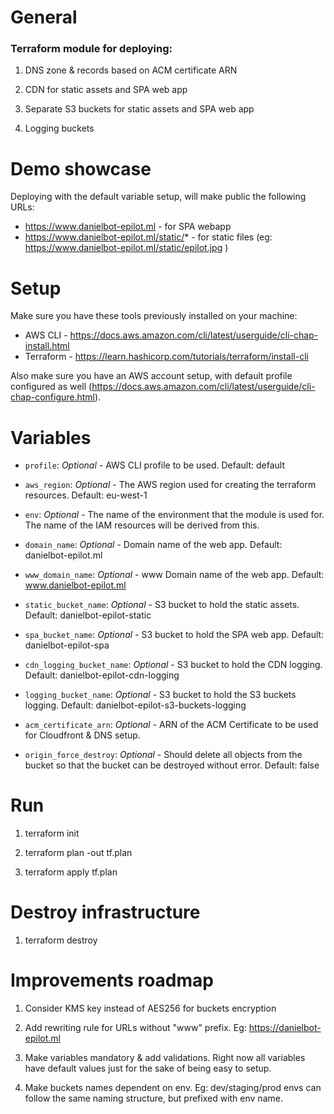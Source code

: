 # General

<h3> Terraform module for deploying: </h3>

1. DNS zone & records based on ACM certificate ARN

2. CDN for static assets and SPA web app

3. Separate S3 buckets for static assets and SPA web app

4. Logging buckets


# Demo showcase

Deploying with the default variable setup, will make public the following URLs:

* https://www.danielbot-epilot.ml   - for SPA webapp
* https://www.danielbot-epilot.ml/static/*   - for static files (eg: https://www.danielbot-epilot.ml/static/epilot.jpg )

# Setup

Make sure you have these tools previously installed on your machine:
* AWS CLI - https://docs.aws.amazon.com/cli/latest/userguide/cli-chap-install.html
* Terraform - https://learn.hashicorp.com/tutorials/terraform/install-cli


Also make sure you have an AWS account setup, with default profile configured as well (https://docs.aws.amazon.com/cli/latest/userguide/cli-chap-configure.html). 


# Variables

* `profile`: *Optional* - AWS CLI profile to be used. Default: default

* `aws_region`: *Optional* - The AWS region used for creating the terraform resources. Default: eu-west-1

* `env`: *Optional* - The name of the environment that the module is used for. The name of the IAM resources will be derived from this.

* `domain_name`: *Optional* - Domain name of the web app. Default: danielbot-epilot.ml

* `www_domain_name`: *Optional* - www Domain name of the web app. Default: www.danielbot-epilot.ml

* `static_bucket_name`: *Optional* - S3 bucket to hold the static assets. Default: danielbot-epilot-static

* `spa_bucket_name`: *Optional* - S3 bucket to hold the SPA web app. Default: danielbot-epilot-spa

* `cdn_logging_bucket_name`: *Optional* - S3 bucket to hold the CDN logging. Default: danielbot-epilot-cdn-logging

* `logging_bucket_name`: *Optional* - S3 bucket to hold the S3 buckets logging. Default: danielbot-epilot-s3-buckets-logging

* `acm_certificate_arn`: *Optional* - ARN of the ACM Certificate to be used for Cloudfront & DNS setup.

* `origin_force_destroy`: *Optional* - Should delete all objects from the bucket so that the bucket can be destroyed without error. Default: false


# Run

1. terraform init

2. terraform plan -out tf.plan

3. terraform apply tf.plan

# Destroy infrastructure

1. terraform destroy

# Improvements roadmap

1. Consider KMS key instead of AES256 for buckets encryption

2. Add rewriting rule for URLs without "www" prefix. Eg: https://danielbot-epilot.ml

3. Make variables mandatory & add validations. Right now all variables have default values just for the sake of being easy to setup.

4. Make buckets names dependent on env. Eg: dev/staging/prod envs can follow the same naming structure, but prefixed with env name. 